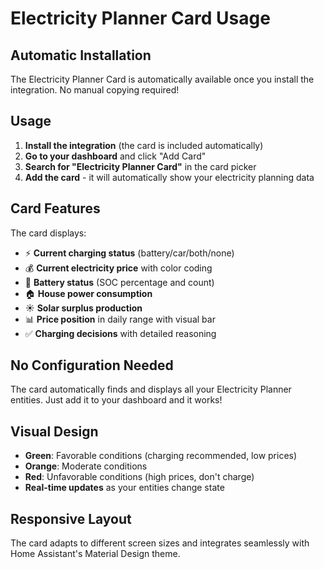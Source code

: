 # Electricity Planner Card Usage

## Automatic Installation

The Electricity Planner Card is automatically available once you install the integration. No manual copying required!

## Usage

1. **Install the integration** (the card is included automatically)
2. **Go to your dashboard** and click "Add Card"
3. **Search for "Electricity Planner Card"** in the card picker
4. **Add the card** - it will automatically show your electricity planning data

## Card Features

The card displays:
- ⚡ **Current charging status** (battery/car/both/none)
- 💰 **Current electricity price** with color coding
- 🔋 **Battery status** (SOC percentage and count)
- 🏠 **House power consumption**
- ☀️ **Solar surplus production**
- 📊 **Price position** in daily range with visual bar
- ✅ **Charging decisions** with detailed reasoning

## No Configuration Needed

The card automatically finds and displays all your Electricity Planner entities. Just add it to your dashboard and it works!

## Visual Design

- **Green**: Favorable conditions (charging recommended, low prices)
- **Orange**: Moderate conditions 
- **Red**: Unfavorable conditions (high prices, don't charge)
- **Real-time updates** as your entities change state

## Responsive Layout

The card adapts to different screen sizes and integrates seamlessly with Home Assistant's Material Design theme.